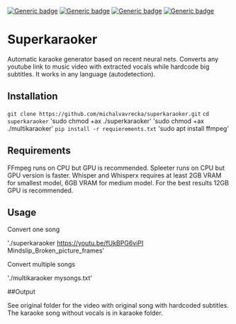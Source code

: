 [![Generic badge](https://img.shields.io/badge/OS-Linux,Win-green.svg)](https://shields.io/)
[![Generic badge](https://img.shields.io/badge/Computation-GPU-green.svg)](https://shields.io/)
[![Generic badge](https://img.shields.io/badge/Language-Python-green.svg)](https://shields.io/)
[![Generic badge](https://img.shields.io/badge/Maintained-Yes-green.svg)](https://shields.io/)

# Superkaraoker

Automatic karaoke generator based on recent neural nets. Converts any youtube link to music video with extracted vocals while hardcode big subtitles. It works in any language (autodetection).


## Installation

`git clone https://github.com/michalvavrecka/superkaraoker.git`
`cd superkaraoker`
'sudo chmod +ax ./superkaraoker'
'sudo chmod +ax ./multikaraoker'
`pip install -r requierements.txt`
'sudo apt install ffmpeg'


## Requirements

FFmpeg runs on CPU but GPU is recommended.
Spleeter runs on CPU but GPU version is faster.
Whisper and Whisperx requires at least 2GB VRAM for smallest model, 6GB VRAM for medium model. For the best results 12GB GPU is recommended.

## Usage

Convert one song

'./superkaraoker https://youtu.be/fUkBPG6viPI Mindslip_Broken_picture_frames'

Convert multiple songs

'./multikaraoker mysongs.txt'


##Output

See original folder for the video with original song with hardcoded subtitles. The karaoke song without vocals is in karaoke folder.




